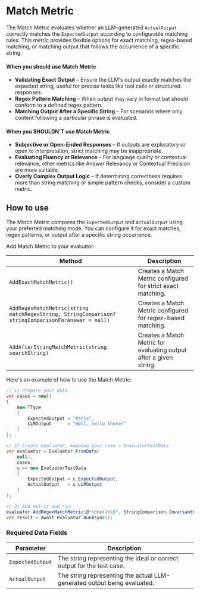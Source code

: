 ﻿# Match Metric

The Match Metric evaluates whether an LLM-generated `ActualOutput` correctly matches the `ExpectedOutput` according to configurable matching rules. This metric provides flexible options for exact matching, regex-based matching, or matching output that follows the occurrence of a specific string.

#### When you should use Match Metric

- **Validating Exact Output** – Ensure the LLM's output exactly matches the expected string, useful for precise tasks like tool calls or structured responses.
- **Regex Pattern Matching** – When output may vary in format but should conform to a defined regex pattern.
- **Matching Output After a Specific String** – For scenarios where only content following a particular phrase is evaluated.

#### When you SHOULDN'T use Match Metric

- **Subjective or Open-Ended Responses** – If outputs are exploratory or open to interpretation, strict matching may be inappropriate.
- **Evaluating Fluency or Relevance** – For language quality or contextual relevance, other metrics like Answer Relevancy or Contextual Precision are more suitable.
- **Overly Complex Output Logic** – If determining correctness requires more than string matching or simple pattern checks, consider a custom metric.

## How to use

The Match Metric compares the `ExpectedOutput` and `ActualOutput` using your preferred matching mode. You can configure it for exact matches, regex patterns, or output after a specific string occurrence.

Add Match Metric to your evaluator:

| Method                                                                                             | Description                                                        |
| -------------------------------------------------------------------------------------------------- | ------------------------------------------------------------------ |
| `AddExactMatchMetric()`                                                                            | Creates a Match Metric configured for strict exact matching.       |
| `AddRegexMatchMetric(string matchRegexString, StringComparison? stringComparisonForAnswer = null)` | Creates a Match Metric configured for regex-based matching.        |
| `AddAfterStringMatchMetric(string searchString)`                                                   | Creates a Match Metric for evaluating output after a given string. |

Here's an example of how to use the Match Metric:

```csharp
// 1) Prepare your data
var cases = new[]
{
    new TType
    {
        ExpectedOutput = "Paris",
        LLMOutput      = "Well, hello there!"
    }
};

// 2) Create evaluator, mapping your case → EvaluatorTestData
var evaluator = Evaluator.FromData(
    null!,
    cases,
    c => new EvaluatorTestData
    {
        ExpectedOutput = c.ExpectedOutput,
        ActualOutput   = c.LLMOutput
    }
);

// 3) Add metric and run
evaluator.AddRegexMatchMetric(@"\bhello\b", StringComparison.InvariantCultureIgnoreCase);
var result = await evaluator.RunAsync();
```

### Required Data Fields

| Parameter        | Description                                                              |
| ---------------- | ------------------------------------------------------------------------ |
| `ExpectedOutput` | The string representing the ideal or correct output for the test case.   |
| `ActualOutput`   | The string representing the actual LLM-generated output being evaluated. |
